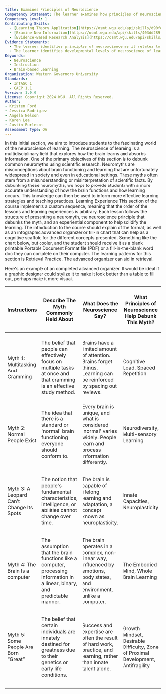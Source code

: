 ```yaml
---
Title: Examines Principles of Neuroscience
Competency Statement: The learner examines how principles of neuroscience are applied in instructional practices.
Competency Level: 1
Contributing Skills:
  - [Learning Theory Application](https://osmt.wgu.edu/api/skills/d90fdf60-44be-4673-87d2-ddecc3a86e33)
  - [Examine New Information](https://osmt.wgu.edu/api/skills/403dd289-a663-4615-8cbb-04ccbe1b3e66)
  - [Evidence-Based Research Analysis](https://osmt.wgu.edu/api/skills/88932687-27a8-4ae3-a177-f629374bf132)
Evidence Statements:
  - The learner identifies principles of neuroscience as it relates to learning.
  - The learner identifies developmental levels of neuroscience of learning  (includes brain mapping) as applied in instructional practices.
Keywords:
  - Neuroscience
  - Instruction
  - Brain-based Learning
Organization: Western Governors University
Standards:
  - InTASC 1
  - CAEP 1.1
Version: 1.0.0
License: Copyright 2024 WGU. All Rights Reserved.
Author:
- Kristen Ford
- Jessica Rodriguez
- Angela Nelson
- Karen Lea
- Justin Burleson
Assessment Type: OA
---
```

In this initial section, we aim to introduce students to the fascinating world of the neuroscience of learning. The neuroscience of learning is a multidisciplinary field that explores how the brain learns and absorbs information.
One of the primary objectives of this section is to debunk common neuromyths using scientific research. Neuromyths are misconceptions about brain functioning and learning that are unfortunately widespread in society and even in educational settings. These myths often stem from a misunderstanding or misinterpretation of scientific facts.
By debunking these neuromyths, we hope to provide students with a more accurate understanding of how the brain functions and how learning occurs. This knowledge can then be used to inform more effective learning strategies and teaching practices.
Learning Experience
This section of the course implements a custom sequence, meaning that the order of the lessons and learning experiences is arbitrary. Each lesson follows the structure of presenting a neuromyth, the neuroscience principle that debunks the myth, and an experiential component to help solidify the learning.
The introduction to the course should explain of the format, as well as an infographic advanced organizer or fill-in chart that can help as a cognitive scaffold for the different concepts presented. Something like the chart below, but cooler, and the student should receive it as a blank printable Portable Document Format file (PDF) or a fill-in-the-blank word doc they can complete on their computer.
The learning patterns for this section is Retrieval Practice. The advanced organizer can aid in retrieval.

Here's an example of an completed advanced organizer. It would be ideal if a graphic designer could stylize it to make it look better than a table to fill out, perhaps make it more visual.

| Instructions                               | Describe The   Myth Commonly Held About                                                                                          | What Does the Neuroscience Say?                                                                                               | What   Principles of Neuroscience Help Debunk This Myth?                            | How Could These Principles of   The Neuroscience Change How You Teach?                                                                           |
|--------------------------------------------|----------------------------------------------------------------------------------------------------------------------------------|-------------------------------------------------------------------------------------------------------------------------------|-------------------------------------------------------------------------------------|--------------------------------------------------------------------------------------------------------------------------------------------------|
| Myth 1: Multitasking And   Cramming        | The belief that people can   effectively focus on multiple tasks at once and that cramming is an effective   study method.       | Brains have a limited amount of   attention. Brains forget things. Learning can be reinforced by spacing out   reviews.       | Cognitive Load, Spaced   Repetition                                                 | Emphasize focused, single task   learning and spaced repetition in teaching methods to enhance retention and   understanding.                    |
| Myth 2: Normal People Exist                | The idea that there is a   standard or 'normal' brain functioning everyone should conform to.                                    | Every brain is unique, and what   is considered 'normal' varies widely. People learn and process information   differently.   | Neurodiversity, Multi-sensory   Learning                                            | Recognize and cater to the   diverse learning needs and styles of students, using a variety of teaching   methods.                               |
| Myth 3: A Leopard Can’t Change   Its Spots | The notion that people's   fundamental characteristics, intelligence, or abilities cannot change over   time.                    | The brain is capable of lifelong   learning and adaptation, a concept known as neuroplasticity.                               | Innate Capacities,   Neuroplasticity                                                | Encourage a growth mindset,   focusing on the potential for change and development in students' abilities   and intelligence.                    |
| Myth 4: The Brain Is a computer            | The assumption that the brain   functions like a computer, processing information in a linear, binary, and   predictable manner. | The brain operates in a complex,   non-linear way, influenced by emotions, body states, and environment, unlike   a computer. | The Embodied Mind, Whole Brain   Learning                                           | Teach in a way that acknowledges   the holistic nature of learning, integrating emotional and experiential   elements.                           |
| Myth 5: Some People Are Born   “Great”     | The belief that certain   individuals are innately destined for greatness due to their genetics or   early life conditions.      | Success and expertise are often   the result of hard work, practice, and learning, rather than innate talent   alone.         | Growth Mindset, Desirable   Difficulty, Zone of Proximal Development, Antifragility | Foster a learning environment   that values effort, challenges, and resilience, encouraging students to   develop beyond their perceived limits. |